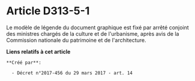 # Article D313-5-1

Le modèle de légende du document graphique est fixé par arrêté conjoint des ministres chargés de la culture et de
l'urbanisme, après avis de la Commission nationale du patrimoine et de l'architecture.

**Liens relatifs à cet article**

	**Créé par**:

	  - Décret n°2017-456 du 29 mars 2017 - art. 14
